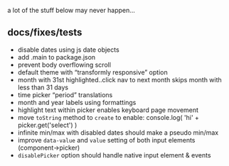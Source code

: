 
a lot of the stuff below may never happen...


docs/fixes/tests
----------------

- disable dates using js date objects
- add .main to package.json
- prevent body overflowing scroll
- default theme with “transformly responsive” option
- month with 31st highlighted..click nav to next month skips month with less than 31 days
- time picker “period” translations
- month and year labels using formattings
- highlight text within picker enables keyboard page movement
- move `toString` method to `create` to enable: console.log( 'hi' + picker.get('select') )
- infinite min/max with disabled dates should make a pseudo min/max
- improve `data-value` and `value` setting of both input elements (component->picker)
- `disablePicker` option should handle native input element & events

